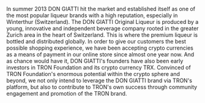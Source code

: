 In summer 2013 DON GIATTI hit the market and established itself as one of the most popular liqueur brands with a high reputation, especially in Winterthur (Switzerland). The DON GIATTI Original Liqueur is produced by a young, innovative and independent beverage company rooted in the greater Zurich area in the heart of Switzerland. This is where the premium liqueur is bottled and distributed globally.
In order to give our customers the best possible shopping experience, we have been accepting crypto currencies as a means of payment in our online store since almost one year now. And as chance would have it, DON GIATTI's founders have also been early investors in TRON Foundation and its crypto currency TRX. Convinced of TRON Foundation's enormous potential within the crypto sphere and beyond, we not only intend to leverage the DON GIATTI brand via TRON's platform, but also to contribute to TRON's own success through community engagement and promotion of the TRON brand.
